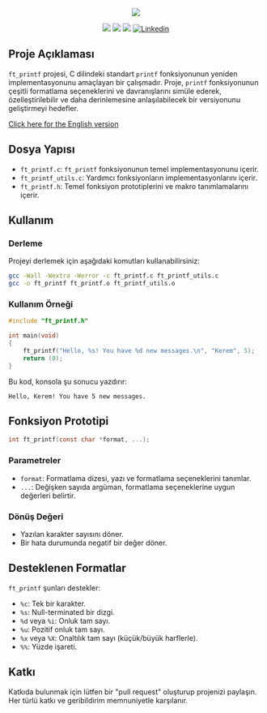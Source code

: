 <p align="center">
  <img src="https://github.com/jotavare/jotavare/blob/main/42/banners/piscine_and_common_core/github_piscine_and_common_core_banner_printf.png">
</p>

<p align="center">
	<img src="https://img.shields.io/badge/status-finished-success?color=%2312bab9&style=flat-square" />
	<img src="https://img.shields.io/badge/evaluated-10%20%2F%2012%20%2F%202024-success?color=%2312bab9&style=flat-square" />
	<img src="https://img.shields.io/badge/score-100%20%2F%20100-success?color=%2312bab9&style=flat-square" />
	<a href='https://www.linkedin.com/in/kerem0zcn' target="_blank"><img alt='Linkedin' src='https://img.shields.io/badge/LinkedIn-100000?style=flat-square&logo=Linkedin&logoColor=white&labelColor=0A66C2&color=0A66C2'/></a>
</p>

## Proje Açıklaması

`ft_printf` projesi, C dilindeki standart `printf` fonksiyonunun yeniden implementasyonunu amaçlayan bir çalışmadır. Proje, `printf` fonksiyonunun çeşitli formatlama seçeneklerini ve davranışlarını simüle ederek, özelleştirilebilir ve daha derinlemesine anlaşılabilecek bir versiyonunu geliştirmeyi hedefler.

[Click here for the English version](README_EN.md)

## Dosya Yapısı

- `ft_printf.c`: `ft_printf` fonksiyonunun temel implementasyonunu içerir.
- `ft_printf_utils.c`: Yardımcı fonksiyonların implementasyonlarını içerir.
- `ft_printf.h`: Temel fonksiyon prototiplerini ve makro tanımlamalarını içerir.

## Kullanım

### Derleme

Projeyi derlemek için aşağıdaki komutları kullanabilirsiniz:

```bash
gcc -Wall -Wextra -Werror -c ft_printf.c ft_printf_utils.c
gcc -o ft_printf ft_printf.o ft_printf_utils.o
```

### Kullanım Örneği

```c
#include "ft_printf.h"

int main(void)
{
    ft_printf("Hello, %s! You have %d new messages.\n", "Kerem", 5);
    return (0);
}
```

Bu kod, konsola şu sonucu yazdırır:

```
Hello, Kerem! You have 5 new messages.
```

## Fonksiyon Prototipi

```c
int ft_printf(const char *format, ...);
```

### Parametreler
- `format`: Formatlama dizesi, yazı ve formatlama seçeneklerini tanımlar.
- `...`: Değişken sayıda argüman, formatlama seçeneklerine uygun değerleri belirtir.

### Dönüş Değeri
- Yazılan karakter sayısını döner.
- Bir hata durumunda negatif bir değer döner.

## Desteklenen Formatlar

`ft_printf` şunları destekler:
- `%c`: Tek bir karakter.
- `%s`: Null-terminated bir dizgi.
- `%d` veya `%i`: Onluk tam sayı.
- `%u`: Pozitif onluk tam sayı.
- `%x` veya `%X`: Onaltılık tam sayı (küçük/büyük harflerle).
- `%%`: Yüzde işareti.

## Katkı

Katkıda bulunmak için lütfen bir "pull request" oluşturup projenizi paylaşın. Her türlü katkı ve geribildirim memnuniyetle karşılanır.

